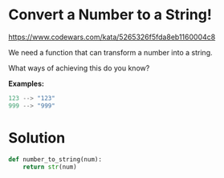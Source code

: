 # Convert a Number to a String!

https://www.codewars.com/kata/5265326f5fda8eb1160004c8

We need a function that can transform a number into a string.

What ways of achieving this do you know?

**Examples:**

```python
123 --> "123"
999 --> "999"
```

# Solution

```python
def number_to_string(num):
    return str(num)
```